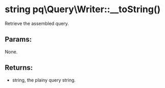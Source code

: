 # string pq\Query\Writer::__toString()

Retrieve the assembled query.

## Params:

None.

## Returns:

* string, the plainy query string.
